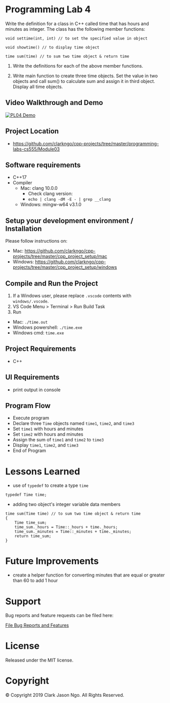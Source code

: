 # Programming Lab 4
Write the definition for a class in C++ called time that has hours and minutes as integer. The class has the following member functions:
```
void settime(int, int) // to set the specified value in object

void showtime() // to display time object

time sum(time) // to sum two time object & return time
```
1. Write the definitions for each of the above member functions.

2. Write main function to create three time objects. Set the value in two objects and call sum() to calculate sum and assign it in third object. Display all time objects.

## Video Walkthrough and Demo
[![PL04 Demo](http://img.youtube.com/vi/VumClstM4AA/0.jpg)](https://www.youtube.com/watch?v=VumClstM4AA "PL04 Demo")

## Project Location
- https://github.com/clarkngo/cpp-projects/tree/master/programming-labs-cs555/Module03

## Software requirements
- C++17
- Compiler
  - Mac: clang 10.0.0
    - Check clang version:
    - `echo | clang -dM -E - | grep __clang`
  - Windows: mingw-w64 v3.1.0

## Setup your development environment / Installation
Please follow instructions on:
- Mac: https://github.com/clarkngo/cpp-projects/tree/master/cpp_project_setup/mac
- Windows: https://github.com/clarkngo/cpp-projects/tree/master/cpp_project_setup/windows

## Compile and Run the Project
1. If a Windows user, please replace `.vscode` contents with `windows/.vscode`.
2. VS Code Menu > Terminal > Run Build Task
3. Run
- Mac: `./time.out`
- Windows powershell: `./time.exe`
- Windows cmd: `time.exe`

## Project Requirements
- C++

## UI Requirements
- print output in console

## Program Flow
- Execute program
- Declare three `Time` objects named `time1`, `time2`, and `time3`
- Set `time1` with hours and minutes
- Set `time2` with hours and minutes
- Assign the sum of `time1` and `time2` to `time3`
- Display `time1`, `time2`, and `time3`
- End of Program

# Lessons Learned
- use of `typedef` to create a type `time`
```
typedef Time time;
```
- adding two object's integer variable data members
```
time sum(Time time) // to sum two time object & return time
{
    Time time_sum;
    time_sum._hours = Time::_hours + time._hours;
    time_sum._minutes = Time::_minutes + time._minutes;
    return time_sum;
}
```
# Future Improvements
- create a helper function for converting minutes that are equal or greater than 60 to add 1 hour

# Support
Bug reports and feature requests can be filed here:

[File Bug Reports and Features](https://github.com/clarkngo/cpp-projects/issues)
# License
Released under the MIT license.

# Copyright
&copy; Copyright 2019 Clark Jason Ngo. All Rights Reserved.

